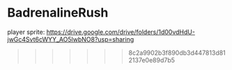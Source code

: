 
# BadrenalineRush
player sprite: https://drive.google.com/drive/folders/1d00vdHdU-jwGc4Svt6cWYY_AO5lwbNO8?usp=sharing
>>>>>>> 8c2a9902b3f890db3d447813d812137e0e89d7b5
